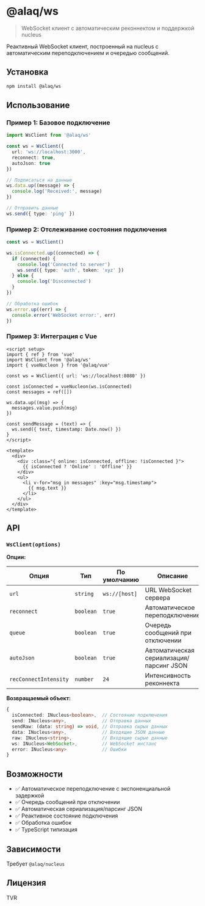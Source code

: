 # @alaq/ws

> WebSocket клиент с автоматическим реконнектом и поддержкой nucleus

Реактивный WebSocket клиент, построенный на nucleus с автоматическим переподключением и очередью сообщений.

## Установка

```bash
npm install @alaq/ws
```

## Использование

### Пример 1: Базовое подключение

```typescript
import WsClient from '@alaq/ws'

const ws = WsClient({
  url: 'ws://localhost:3000',
  reconnect: true,
  autoJson: true
})

// Подписаться на данные
ws.data.up((message) => {
  console.log('Received:', message)
})

// Отправить данные
ws.send({ type: 'ping' })
```

### Пример 2: Отслеживание состояния подключения

```typescript
const ws = WsClient()

ws.isConnected.up((connected) => {
  if (connected) {
    console.log('Connected to server')
    ws.send({ type: 'auth', token: 'xyz' })
  } else {
    console.log('Disconnected')
  }
})

// Обработка ошибок
ws.error.up((err) => {
  console.error('WebSocket error:', err)
})
```

### Пример 3: Интеграция с Vue

```vue
<script setup>
import { ref } from 'vue'
import WsClient from '@alaq/ws'
import { vueNucleon } from '@alaq/vue'

const ws = WsClient({ url: 'ws://localhost:8080' })

const isConnected = vueNucleon(ws.isConnected)
const messages = ref([])

ws.data.up((msg) => {
  messages.value.push(msg)
})

const sendMessage = (text) => {
  ws.send({ text, timestamp: Date.now() })
}
</script>

<template>
  <div>
    <div :class="{ online: isConnected, offline: !isConnected }">
      {{ isConnected ? 'Online' : 'Offline' }}
    </div>
    <ul>
      <li v-for="msg in messages" :key="msg.timestamp">
        {{ msg.text }}
      </li>
    </ul>
  </div>
</template>
```

## API

### `WsClient(options)`

**Опции:**

| Опция | Тип | По умолчанию | Описание |
|-------|-----|--------------|----------|
| `url` | `string` | `ws://[host]` | URL WebSocket сервера |
| `reconnect` | `boolean` | `true` | Автоматическое переподключение |
| `queue` | `boolean` | `true` | Очередь сообщений при отключении |
| `autoJson` | `boolean` | `true` | Автоматическая сериализация/парсинг JSON |
| `recConnectIntensity` | `number` | `24` | Интенсивность реконнекта |

**Возвращаемый объект:**

```typescript
{
  isConnected: INucleus<boolean>,  // Состояние подключения
  send: INucleus<any>,             // Отправка данных
  sendRaw: (data: string) => void, // Отправка сырых данных
  data: INucleus<any>,             // Входящие JSON данные
  raw: INucleus<string>,           // Входящие сырые данные
  ws: INucleus<WebSocket>,         // WebSocket инстанс
  error: INucleus<any>             // Ошибки
}
```

## Возможности

- ✅ Автоматическое переподключение с экспоненциальной задержкой
- ✅ Очередь сообщений при отключении
- ✅ Автоматическая сериализация/парсинг JSON
- ✅ Реактивное состояние подключения
- ✅ Обработка ошибок
- ✅ TypeScript типизация

## Зависимости

Требует `@alaq/nucleus`

## Лицензия

TVR
